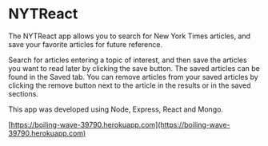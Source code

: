 # NYTReact

The NYTReact app allows you to search for New York Times articles, and save your favorite articles for future reference.

Search for articles entering a topic of interest, and then save the articles you want to read later by clicking the save button. The saved articles can be found in the Saved tab. You can remove articles from your saved articles by clicking the remove button next to the article in the results or in the saved sections.

This app was developed using Node, Express, React and Mongo.

[https://boiling-wave-39790.herokuapp.com](https://boiling-wave-39790.herokuapp.com)
